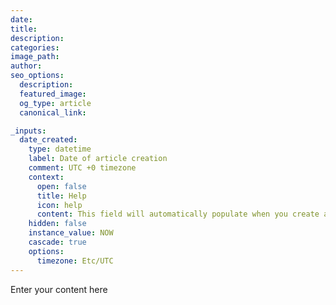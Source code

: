 ```yaml
---
date: 
title: 
description:
categories: 
image_path:
author:
seo_options:
  description:
  featured_image: 
  og_type: article
  canonical_link:

_inputs:
  date_created:
    type: datetime
    label: Date of article creation
    comment: UTC +0 timezone
    context:
      open: false
      title: Help
      icon: help
      content: This field will automatically populate when you create an article.
    hidden: false
    instance_value: NOW
    cascade: true
    options:
      timezone: Etc/UTC
---
```

Enter your content here

